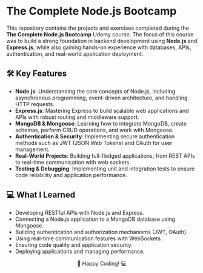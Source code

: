 # The Complete Node.js Bootcamp

This repository contains the projects and exercises completed during the **The Complete Node.js Bootcamp** Udemy course. The focus of this course was to build a strong foundation in backend development using **Node.js** and **Express.js**, while also gaining hands-on experience with databases, APIs, authentication, and real-world application deployment.

## 🛠 Key Features

- **Node.js**: Understanding the core concepts of Node.js, including asynchronous programming, event-driven architecture, and handling HTTP requests.
- **Express.js**: Mastering Express to build scalable web applications and APIs with robust routing and middleware support.
- **MongoDB & Mongoose**: Learning how to integrate MongoDB, create schemas, perform CRUD operations, and work with Mongoose.
- **Authentication & Security**: Implementing secure authentication methods such as JWT (JSON Web Tokens) and OAuth for user management.
- **Real-World Projects**: Building full-fledged applications, from REST APIs to real-time communication with web sockets.
- **Testing & Debugging**: Implementing unit and integration tests to ensure code reliability and application performance.

## 💻 What I Learned

- Developing RESTful APIs with Node.js and Express.
- Connecting a Node.js application to a MongoDB database using Mongoose.
- Building authentication and authorization mechanisms (JWT, OAuth).
- Using real-time communication features with WebSockets.
- Ensuring code quality and application security.
- Deploying applications and managing performance.

<p align="center"> 🚀 Happy Coding! 💻 </p>
